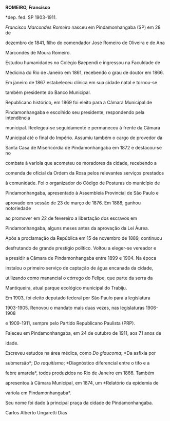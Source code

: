**ROMEIRO, Francisco**



\*dep. fed. SP 1903-1911.



*Francisco Marcondes Romeiro* nasceu em Pindamonhangaba (SP) em 28 de

dezembro de 1841, filho do comendador José Romeiro de Oliveira e de Ana

Marcondes de Moura Romeiro.



Estudou humanidades no Colégio Baependi e ingressou na Faculdade de

Medicina do Rio de Janeiro em 1861, recebendo o grau de doutor em 1866.

Em janeiro de 1867 estabeleceu clínica em sua cidade natal e tornou-se

também presidente do Banco Municipal.



Republicano histórico, em 1869 foi eleito para a Câmara Municipal de

Pindamonhangaba e escolhido seu presidente, respondendo pela intendência

municipal. Reelegeu-se seguidamente e permaneceu à frente da Câmara

Municipal até o final do Império. Assumiu também o cargo de provedor da

Santa Casa de Misericórdia de Pindamonhangaba em 1872 e destacou-se no

combate à varíola que acometeu os moradores da cidade, recebendo a

comenda de oficial da Ordem da Rosa pelos relevantes serviços prestados

à comunidade. Foi o organizador do Código de Posturas do município de

Pindamonhangaba, apresentado à Assembleia Provincial de São Paulo e

aprovado em sessão de 23 de março de 1876. Em 1888, ganhou notoriedade

ao promover em 22 de fevereiro a libertação dos escravos em

Pindamonhangaba, alguns meses antes da aprovação da Lei Áurea.



Após a proclamação da República em 15 de novembro de 1889, continuou

desfrutando de grande prestígio político. Voltou a eleger-se vereador e

a presidir a Câmara de Pindamonhangaba entre 1899 e 1904. Na época

instalou o primeiro serviço de captação de água encanada da cidade,

utilizando como manancial o córrego do Felipe, que parte da serra da

Mantiqueira, atual parque ecológico municipal do Trabiju.



Em 1903, foi eleito deputado federal por São Paulo para a legislatura

1903-1905. Renovou o mandato mais duas vezes, nas legislaturas 1906-1908

e 1909-1911, sempre pelo Partido Republicano Paulista (PRP).



Faleceu em Pindamonhangaba, em 24 de outubro de 1911, aos 71 anos de

idade.



Escreveu estudos na área médica, como *Do glaucoma*; *Da asfixia por

submersão*; *Do raquitismo*; *Diagnóstico diferencial entre o tifo e a

febre amarela*, todos produzidos no Rio de Janeiro em 1866. Também

apresentou à Câmara Municipal, em 1874, um *Relatório da epidemia de

varíola em Pindamonhangaba*.



Seu nome foi dado à principal praça da cidade de Pindamonhangaba.



Carlos Alberto Ungaretti Dias



